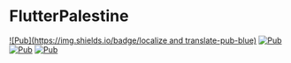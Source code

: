 # FlutterPalestine

[![Pub](https://img.shields.io/badge/localize and translate-pub-blue)](https://pub.dev/packages/localize_and_translate)
[![Pub](https://img.shields.io/badge/Get%20library-pub-blue)](https://pub.dev/packages/print_color)
[![Pub](https://img.shields.io/badge/Get%20library-pub-blue)](https://pub.dev/packages/user_auth)
[![Pub](https://img.shields.io/badge/Get%20library-pub-blue)](https://pub.dev/packages/flutter_hex_color)
